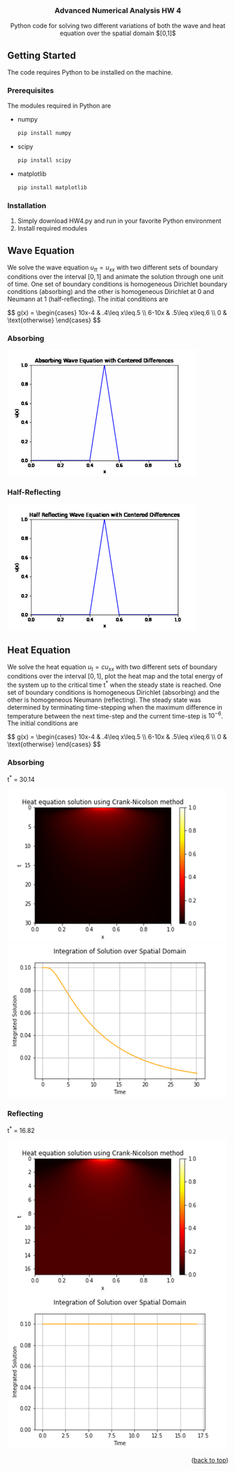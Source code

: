 <h3 align="center">Advanced Numerical Analysis HW 4</h3>

  <p align="center">
    Python code for solving two different variations of both the wave and heat equation over the spatial domain $[0,1]$
  </p>
</div>

<!-- GETTING STARTED -->
## Getting Started

The code requires Python to be installed on the machine.

### Prerequisites

The modules required in Python are
* numpy
  ```sh
  pip install numpy
  ```
* scipy
  ```sh
  pip install scipy
  ```
* matplotlib
  ```sh
  pip install matplotlib
  ```

### Installation

1. Simply download HW4.py and run in your favorite Python environment
2. Install required modules

## Wave Equation
We solve the wave equation $u_{tt}=u_{xx}$ with two different sets of boundary conditions over the interval $[0,1]$ and animate the solution through one unit of time. One set of boundary conditions is homogeneous Dirichlet boundary conditions (absorbing) and the other is homogeneous Dirichlet at $0$ and Neumann at $1$ (half-reflecting). The initial conditions are
<p>
$$
g(x) = \begin{cases} 
10x-4 & .4\leq x\leq.5 \\
6-10x & .5\leq x\leq.6 \\
0 & \text{otherwise} 
\end{cases}
$$
</p>

### Absorbing

![alt-text](https://github.com/Shlorki/NumericalHW4/blob/main/Images/waveabs_animation.gif)

### Half-Reflecting

![alt-text](https://github.com/Shlorki/NumericalHW4/blob/main/Images/waveRref_animation.gif)

## Heat Equation
We solve the heat equation $u_t=cu_{xx}$ with two different sets of boundary conditions over the interval $[0,1]$, plot the heat map and the total energy of the system up to the critical time t<sup>*</sup> when the steady state is reached. One set of boundary conditions is homogeneous Dirichlet (absorbing) and the other is homogeneous Neumann (reflecting). The steady state was determined by terminating time-stepping when the maximum difference in temperature between the next time-step and the current time-step is $10^{-6}$. The initial conditions are
<p>
$$
g(x) = \begin{cases} 
10x-4 & .4\leq x\leq.5 \\
6-10x & .5\leq x\leq.6 \\
0 & \text{otherwise} 
\end{cases}
$$
</p>

### Absorbing
t<sup>*</sup> = $30.14$

<a href="https://github.com/Shlorki/NumericalHW2">
  <img src="Images/heatabs.png" alt="helmpt" width="500" height="350">
  <img src="Images/energyabs.png" alt="helmpt" width="500" height="350">
</a>

### Reflecting
t<sup>*</sup> = $16.82$

<a href="https://github.com/Shlorki/NumericalHW2">
  <img src="Images/heatref.png" alt="helmpt" width="500" height="350">
  <img src="Images/energyref.png" alt="helmpt" width="500" height="350">
</a>

<p align="right">(<a href="#readme-top">back to top</a>)</p>
